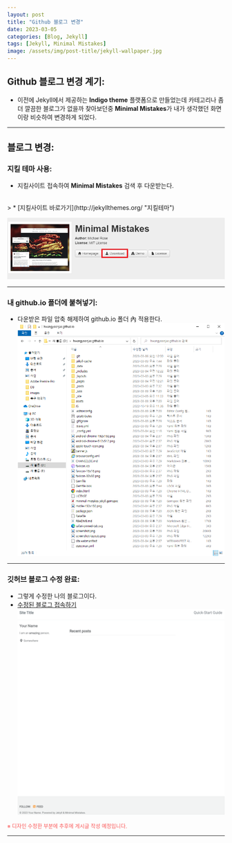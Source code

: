 ```yaml
---
layout: post
title: "Github 블로그 변경"
date: 2023-03-05
categories: [Blog, Jekyll]
tags: [Jekyll, Minimal Mistakes]
image: /assets/img/post-title/jekyll-wallpaper.jpg
---
```


## Github 블로그 변경 계기:
- 이전에 Jekyll에서 제공하는 **Indigo theme** 플랫폼으로 만들었는데 카테고리나 좀 더 깔끔한 블로그가 없을까 찾아보던중 **Minimal Mistakes**가 내가 생각했던 화면이랑 비슷하여 변경하게 되었다.

* * *

## 블로그 변경:
### 지킬 테마 사용:
- 지킬사이트 접속하여 **Minimal Mistakes** 검색 후 다운받는다.
<br>
> * [지킬사이트 바로가기](http://jekyllthemes.org/ "지킬테마")

[![텍스트](/assets/img/post/local/minimal%20mistakes%20%EB%8B%A4%EC%9A%B4%20%ED%99%94%EB%A9%B4.PNG)](/assets/img/post/local/minimal%20mistakes%20%EB%8B%A4%EC%9A%B4%20%ED%99%94%EB%A9%B4.PNG)

* * *

### 내 github.io 폴더에 붙혀넣기:
- 다운받은 파일 압축 해제하여 github.io 폴더 內 적용한다.
[![텍스트](/assets/img/post/local/minimal%20mistakes%20%EC%A0%81%EC%9A%A9%20%ED%99%94%EB%A9%B4.PNG)](/assets/img/post/local/minimal%20mistakes%20%EC%A0%81%EC%9A%A9%20%ED%99%94%EB%A9%B4.PNG)

* * *

### 깃허브 블로그 수정 완료:
- 그렇게 수정한 나의 블로그이다. 
- [수정된 블로그 접속하기](https://hwangyoonjae.github.io/ "수정된 블로그 접속하기")
[![텍스트](/assets/img/post/local/minimal%20mistakes%20%EB%A1%9C%EC%BB%AC%20%EC%8B%A4%ED%96%89%20%ED%99%94%EB%A9%B4.PNG)](/assets/img/post/local/minimal%20mistakes%20%EB%A1%9C%EC%BB%AC%20%EC%8B%A4%ED%96%89%20%ED%99%94%EB%A9%B4.PNG)

<span style="color:#FA5858; font-size:12px">※ 디자인 수정한 부분에 추후에 게시글 작성 예정입니다. </span>

* * *